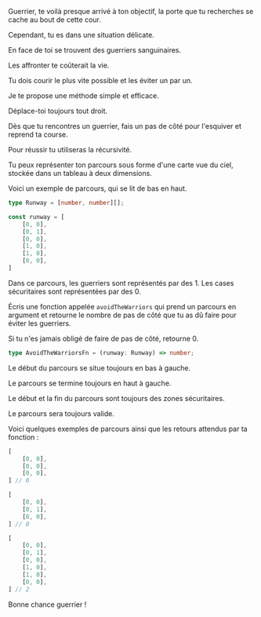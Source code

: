 Guerrier, te voilà presque arrivé à ton objectif, la porte que tu recherches se cache au bout de cette cour.

Cependant, tu es dans une situation délicate.

En face de toi se trouvent des guerriers sanguinaires.

Les affronter te coûterait la vie.

Tu dois courir le plus vite possible et les éviter un par un.

Je te propose une méthode simple et efficace.

Déplace-toi toujours tout droit.

Dès que tu rencontres un guerrier, fais un pas de côté pour l'esquiver et reprend ta course.

Pour réussir tu utiliseras la récursivité.

Tu peux représenter ton parcours sous forme d'une carte vue du ciel, stockée dans un tableau à deux dimensions.

Voici un exemple de parcours, qui se lit de bas en haut.

```typescript
type Runway = [number, number][];
```

```typescript
const runway = [
    [0, 0],
    [0, 1],
    [0, 0],
    [1, 0],
    [1, 0],
    [0, 0],
]
```

Dans ce parcours, les guerriers sont représentés par des 1.
Les cases sécuritaires sont représentées par des 0.

Écris une fonction appelée `avoidTheWarriors` qui prend un parcours en argument et retourne le nombre de pas de côté que tu as dû faire pour éviter les guerriers.

Si tu n'es jamais obligé de faire de pas de côté, retourne 0.

```typescript
type AvoidTheWarriorsFn = (runway: Runway) => number;
```

Le début du parcours se situe toujours en bas à gauche.

Le parcours se termine toujours en haut à gauche.

Le début et la fin du parcours sont toujours des zones sécuritaires.

Le parcours sera toujours valide.

Voici quelques exemples de parcours ainsi que les retours attendus par ta fonction :

```typescript
[
    [0, 0],
    [0, 0],
    [0, 0],
] // 0

[
    [0, 0],
    [0, 1],
    [0, 0],
] // 0

[
    [0, 0],
    [0, 1],
    [0, 0],
    [1, 0],
    [1, 0],
    [0, 0],
] // 2
```

Bonne chance guerrier !

